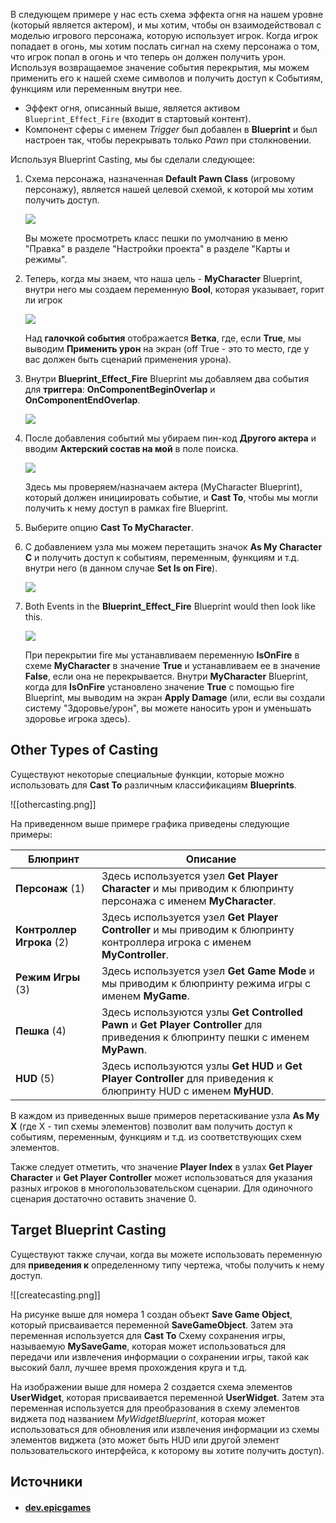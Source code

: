 В следующем примере у нас есть схема эффекта огня на нашем уровне (который является актером), и мы хотим, чтобы он взаимодействовал с моделью игрового персонажа, которую использует игрок. Когда игрок попадает в огонь, мы хотим послать сигнал на схему персонажа о том, что игрок попал в огонь и что теперь он должен получить урон. Используя возвращаемое значение события перекрытия, мы можем применить его к нашей схеме символов и получить доступ к Событиям, функциям или переменным внутри нее.

- Эффект огня, описанный выше, является активом `Blueprint_Effect_Fire` (входит в стартовый контент).
- Компонент сферы с именем *Trigger* был добавлен в **Blueprint** и был настроен так, чтобы перекрывать только *Pawn* при столкновении.

Используя Blueprint Casting, мы бы сделали следующее:

1. Схема персонажа, назначенная **Default Pawn Class** (игровому персонажу), является нашей целевой схемой, к которой мы хотим получить доступ.
    
    ![](https://d1iv7db44yhgxn.cloudfront.net/documentation/images/f6e10e96-5411-4665-9b48-d0f0fa788058/3_0b.png)
    
    Вы можете просмотреть класс пешки по умолчанию в меню "Правка" в разделе "Настройки проекта" в разделе "Карты и режимы".
    
2. Теперь, когда мы знаем, что наша цель - **MyCharacter** Blueprint, внутри него мы создаем переменную **Bool**, которая указывает, горит ли игрок
    
    ![](https://d1iv7db44yhgxn.cloudfront.net/documentation/images/7fe70263-0051-45a9-abd3-9a7c80daec41/3_0c.png)
    
    Над **галочкой события** отображается **Ветка**, где, если **True**, мы выводим **Применить урон** на экран (off True - это то место, где у вас должен быть сценарий применения урона).
    
3. Внутри **Blueprint_Effect_Fire** Blueprint мы добавляем два события для **триггера**: **OnComponentBeginOverlap** и **OnComponentEndOverlap**.
    
    ![](https://d1iv7db44yhgxn.cloudfront.net/documentation/images/e7a9b050-63dc-4c64-ace3-46b6353d364e/3_1.png)
4. После добавления событий мы убираем пин-код **Другого актера** и вводим **Актерский состав на мой** в поле поиска.
    
    ![](https://d1iv7db44yhgxn.cloudfront.net/documentation/images/1cd96da7-4a53-4bb7-a990-68c5ceb68cf2/3_2.png)
    
    Здесь мы проверяем/назначаем актера (MyCharacter Blueprint), который должен инициировать событие, и **Cast To**, чтобы мы могли получить к нему доступ в рамках fire Blueprint.
    
5. Выберите опцию **Cast To MyCharacter**.
    
6. С добавлением узла мы можем перетащить значок **As My Character C** и получить доступ к событиям, переменным, функциям и т.д. внутри него (в данном случае **Set Is on Fire**).
    
    ![](https://d1iv7db44yhgxn.cloudfront.net/documentation/images/91fa62a0-e7f5-4cfa-b466-7b5cfe16b237/3_3.png)
7. Both Events in the **Blueprint_Effect_Fire** Blueprint would then look like this.
    
    ![](https://d1iv7db44yhgxn.cloudfront.net/documentation/images/9292b82b-1153-43ba-a531-c79c0380f865/3_4.png)
    
   При перекрытии fire мы устанавливаем переменную **IsOnFire** в схеме **MyCharacter** в значение **True** и устанавливаем ее в значение **False**, если она не перекрывается. Внутри **MyCharacter** Blueprint, когда для **IsOnFire** установлено значение **True** с помощью fire Blueprint, мы выводим на экран **Apply Damage** (или, если вы создали систему "Здоровье/урон", вы можете наносить урон и уменьшать здоровье игрока здесь).

## Other Types of Casting

Существуют некоторые специальные функции, которые можно использовать для **Cast To** различным классификациям **Blueprints**.

![[othercasting.png]]

На приведенном выше примере графика приведены следующие примеры:

| **Блюпринт**              | **Описание**                                                                                                                      |
| ------------------------- | --------------------------------------------------------------------------------------------------------------------------------- |
| **Персонаж** (1)          | Здесь используется узел **Get Player Character** и мы приводим к блюпринту персонажа с именем **MyCharacter**.                    |
| **Контроллер Игрока** (2) | Здесь используется узел **Get Player Controller** и мы приводим к блюпринту контроллера игрока с именем **MyController**.         |
| **Режим Игры** (3)        | Здесь используется узел **Get Game Mode** и мы приводим к блюпринту режима игры с именем **MyGame**.                              |
| **Пешка** (4)             | Здесь используются узлы **Get Controlled Pawn** и **Get Player Controller** для приведения к блюпринту пешки с именем **MyPawn**. |
| **HUD** (5)               | Здесь используются узлы **Get HUD** и **Get Player Controller** для приведения к блюпринту HUD с именем **MyHUD**.                |

В каждом из приведенных выше примеров перетаскивание узла **As My X** (где X - тип схемы элементов) позволит вам получить доступ к событиям, переменным, функциям и т.д. из соответствующих схем элементов.

Также следует отметить, что значение **Player Index** в узлах **Get Player Character** и **Get Player Controller** может использоваться для указания разных игроков в многопользовательском сценарии. Для одиночного сценария достаточно оставить значение 0.

## Target Blueprint Casting

Существуют также случаи, когда вы можете использовать переменную для **приведения к** определенному типу чертежа, чтобы получить к нему доступ.

![[createcasting.png]]

На рисунке выше для номера 1 создан объект **Save Game Object**, который присваивается переменной **SaveGameObject**. Затем эта переменная используется для **Cast To** Схему сохранения игры, называемую **MySaveGame**, которая может использоваться для передачи или извлечения информации о сохранении игры, такой как высокий балл, лучшее время прохождения круга и т.д.

На изображении выше для номера 2 создается схема элементов **UserWidget**, которая присваивается переменной **UserWidget**. Затем эта переменная используется для преобразования в схему элементов виджета под названием *MyWidgetBlueprint*, которая может использоваться для обновления или извлечения информации из схемы элементов виджета (это может быть HUD или другой элемент пользовательского интерфейса, к которому вы хотите получить доступ).

## Источники
- #### [dev.epicgames](https://dev.epicgames.com/documentation/en-us/unreal-engine/blueprint-communications-in-unreal-engine)
